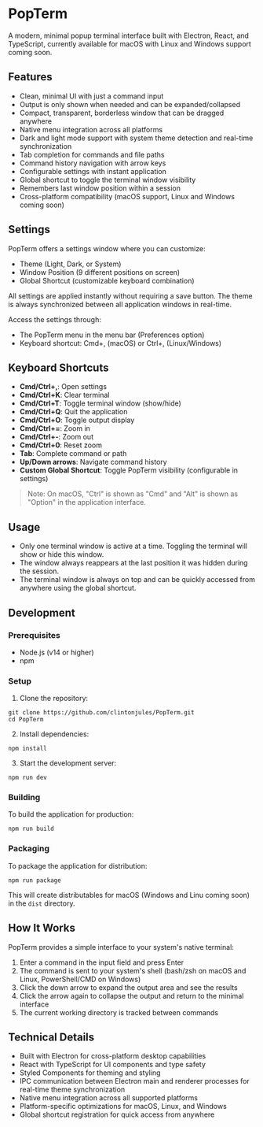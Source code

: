 # PopTerm

A modern, minimal popup terminal interface built with Electron, React, and TypeScript, currently available for macOS with Linux and Windows support coming soon.

## Features

- Clean, minimal UI with just a command input
- Output is only shown when needed and can be expanded/collapsed
- Compact, transparent, borderless window that can be dragged anywhere
- Native menu integration across all platforms
- Dark and light mode support with system theme detection and real-time synchronization
- Tab completion for commands and file paths
- Command history navigation with arrow keys
- Configurable settings with instant application
- Global shortcut to toggle the terminal window visibility
- Remembers last window position within a session
- Cross-platform compatibility (macOS support, Linux and Windows coming soon)

## Settings

PopTerm offers a settings window where you can customize:

- Theme (Light, Dark, or System)
- Window Position (9 different positions on screen)
- Global Shortcut (customizable keyboard combination)

All settings are applied instantly without requiring a save button. The theme is always synchronized between all application windows in real-time.

Access the settings through:
- The PopTerm menu in the menu bar (Preferences option)
- Keyboard shortcut: Cmd+, (macOS) or Ctrl+, (Linux/Windows)

## Keyboard Shortcuts

- **Cmd/Ctrl+,**: Open settings
- **Cmd/Ctrl+K**: Clear terminal
- **Cmd/Ctrl+T**: Toggle terminal window (show/hide)
- **Cmd/Ctrl+Q**: Quit the application
- **Cmd/Ctrl+O**: Toggle output display
- **Cmd/Ctrl+=**: Zoom in
- **Cmd/Ctrl+-**: Zoom out
- **Cmd/Ctrl+0**: Reset zoom
- **Tab**: Complete command or path
- **Up/Down arrows**: Navigate command history
- **Custom Global Shortcut**: Toggle PopTerm visibility (configurable in settings)

> Note: On macOS, "Ctrl" is shown as "Cmd" and "Alt" is shown as "Option" in the application interface.

## Usage

- Only one terminal window is active at a time. Toggling the terminal will show or hide this window.
- The window always reappears at the last position it was hidden during the session.
- The terminal window is always on top and can be quickly accessed from anywhere using the global shortcut.

## Development

### Prerequisites

- Node.js (v14 or higher)
- npm

### Setup

1. Clone the repository:
```
git clone https://github.com/clintonjules/PopTerm.git
cd PopTerm
```

2. Install dependencies:
```
npm install
```

3. Start the development server:
```
npm run dev
```

### Building

To build the application for production:

```
npm run build
```

### Packaging

To package the application for distribution:

```
npm run package
```

This will create distributables for macOS  (Windows and Linu coming soon) in the `dist` directory.

## How It Works

PopTerm provides a simple interface to your system's native terminal:

1. Enter a command in the input field and press Enter
2. The command is sent to your system's shell (bash/zsh on macOS and Linux, PowerShell/CMD on Windows)
3. Click the down arrow to expand the output area and see the results
4. Click the arrow again to collapse the output and return to the minimal interface
5. The current working directory is tracked between commands

## Technical Details

- Built with Electron for cross-platform desktop capabilities
- React with TypeScript for UI components and type safety
- Styled Components for theming and styling
- IPC communication between Electron main and renderer processes for real-time theme synchronization
- Native menu integration across all supported platforms
- Platform-specific optimizations for macOS, Linux, and Windows
- Global shortcut registration for quick access from anywhere